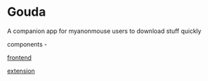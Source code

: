 # Gouda

A companion app for myanonmouse users to download stuff quickly

components -

[frontend](https://github.com/ra341/brie)

[extension](https://github.com/ra341/parmesan)

